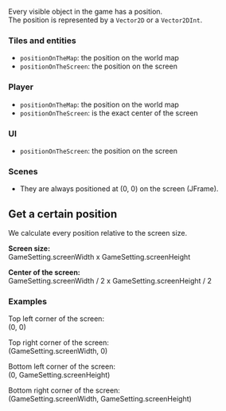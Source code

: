 Every visible object in the game has a position.\
The position is represented by a `Vector2D` or a `Vector2DInt`.

### Tiles and entities
- `positionOnTheMap`: the position on the world map
- `positionOnTheScreen`: the position on the screen

### Player
- `positionOnTheMap`: the position on the world map
- `positionOnTheScreen`: is the exact center of the screen

### UI
- `positionOnTheScreen`: the position on the screen

### Scenes
- They are always positioned at (0, 0) on the screen (JFrame).

## Get a certain position
We calculate every position relative to the screen size.

**Screen size:**\
GameSetting.screenWidth x GameSetting.screenHeight

**Center of the screen:**\
GameSetting.screenWidth / 2 x GameSetting.screenHeight / 2

### Examples
Top left corner of the screen:\
(0, 0)

Top right corner of the screen:\
(GameSetting.screenWidth, 0)

Bottom left corner of the screen:\
(0, GameSetting.screenHeight)

Bottom right corner of the screen:\
(GameSetting.screenWidth, GameSetting.screenHeight)